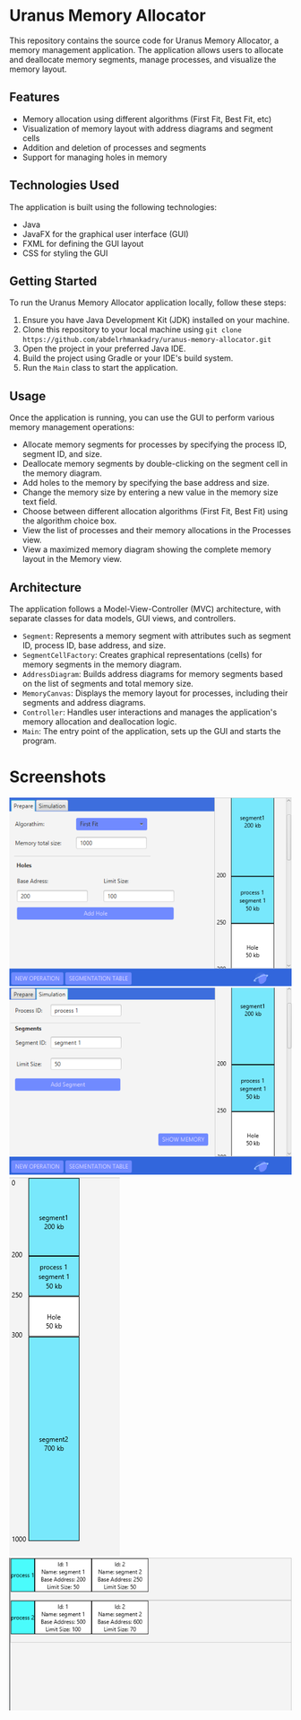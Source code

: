 # Uranus Memory Allocator

This repository contains the source code for Uranus Memory Allocator, a memory management application. The application allows users to allocate and deallocate memory segments, manage processes, and visualize the memory layout.

## Features

- Memory allocation using different algorithms (First Fit, Best Fit, etc)
- Visualization of memory layout with address diagrams and segment cells
- Addition and deletion of processes and segments
- Support for managing holes in memory

## Technologies Used

The application is built using the following technologies:

- Java
- JavaFX for the graphical user interface (GUI)
- FXML for defining the GUI layout
- CSS for styling the GUI


## Getting Started

To run the Uranus Memory Allocator application locally, follow these steps:

1. Ensure you have Java Development Kit (JDK) installed on your machine.
2. Clone this repository to your local machine using `git clone https://github.com/abdelrhmankadry/uranus-memory-allocator.git`
3. Open the project in your preferred Java IDE.
4. Build the project using Gradle or your IDE's build system.
5. Run the `Main` class to start the application.

## Usage

Once the application is running, you can use the GUI to perform various memory management operations:

- Allocate memory segments for processes by specifying the process ID, segment ID, and size.
- Deallocate memory segments by double-clicking on the segment cell in the memory diagram.
- Add holes to the memory by specifying the base address and size.
- Change the memory size by entering a new value in the memory size text field.
- Choose between different allocation algorithms (First Fit, Best Fit) using the algorithm choice box.
- View the list of processes and their memory allocations in the Processes view.
- View a maximized memory diagram showing the complete memory layout in the Memory view.

## Architecture

The application follows a Model-View-Controller (MVC) architecture, with separate classes for data models, GUI views, and controllers.

- `Segment`: Represents a memory segment with attributes such as segment ID, process ID, base address, and size.
- `SegmentCellFactory`: Creates graphical representations (cells) for memory segments in the memory diagram.
- `AddressDiagram`: Builds address diagrams for memory segments based on the list of segments and total memory size.
- `MemoryCanvas`: Displays the memory layout for processes, including their segments and address diagrams.
- `Controller`: Handles user interactions and manages the application's memory allocation and deallocation logic.
- `Main`: The entry point of the application, sets up the GUI and starts the program.

# Screenshots

![configuration screen](https://github.com/abdelrhmankadry/uranus-memory-allocator/blob/main/screenshots/configuration%20screen.png?raw=true)
![simulation screen](https://github.com/abdelrhmankadry/uranus-memory-allocator/blob/main/screenshots/simulation%20screen.png?raw=true)
![memory screen](https://github.com/abdelrhmankadry/uranus-memory-allocator/blob/main/screenshots/memory%20screen.png?raw=true)
![segmentation table screen](https://github.com/abdelrhmankadry/uranus-memory-allocator/blob/main/screenshots/segmentation%20table%20screen.png?raw=true)
